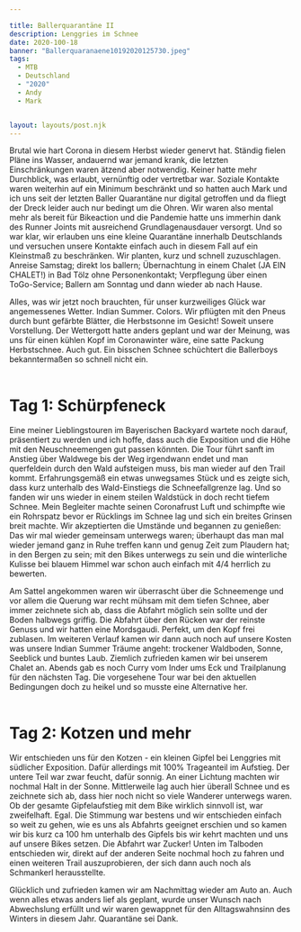 ```yaml
---

title: Ballerquarantäne II
description: Lenggries im Schnee
date: 2020-100-18
banner: "Ballerquaranaene10192020125730.jpeg"
tags:
  - MTB
  - Deutschland
  - "2020"
  - Andy
  - Mark


layout: layouts/post.njk
---
```



Brutal wie hart Corona in diesem Herbst wieder genervt hat. Ständig fielen Pläne ins Wasser, andauernd war jemand krank, die letzten Einschränkungen waren ätzend aber notwendig. Keiner hatte mehr Durchblick, was erlaubt, vernünftig oder vertretbar war. Soziale Kontakte waren weiterhin auf ein Minimum beschränkt und so hatten auch Mark und ich uns seit der letzten Baller Quarantäne nur digital getroffen und da fliegt der Dreck leider auch nur bedingt um die Ohren. Wir waren also mental mehr als bereit für Bikeaction und die Pandemie hatte uns immerhin dank des Runner Joints mit ausreichend Grundlagenausdauer versorgt. Und so war klar, wir erlauben uns eine kleine Quarantäne innerhalb Deutschlands und versuchen unsere Kontakte einfach auch in diesem Fall auf ein Kleinstmaß zu beschränken. Wir planten, kurz und schnell zuzuschlagen. Anreise Samstag; direkt los ballern; Übernachtung in einem Chalet (JA EIN CHALET!) in Bad Tölz ohne Personenkontakt; Verpflegung über einen ToGo-Service; Ballern am Sonntag und dann wieder ab nach Hause.

Alles, was wir jetzt noch brauchten, für unser kurzweiliges Glück war angemessenes Wetter. Indian Summer. Colors. Wir pflügten mit den Pneus durch bunt gefärbte Blätter, die Herbstsonne im Gesicht! Soweit unsere Vorstellung. Der Wettergott hatte anders geplant und war der Meinung, was uns für einen kühlen Kopf im Coronawinter wäre, eine satte Packung Herbstschnee. Auch gut. Ein bisschen Schnee schüchtert die Ballerboys bekanntermaßen so schnell nicht ein.
<br>
<br>

# Tag 1: Schürpfeneck

Eine meiner Lieblingstouren im Bayerischen Backyard wartete noch darauf, präsentiert zu werden und ich hoffe, dass auch die Exposition und die Höhe mit den Neuschneemengen gut passen könnten. Die Tour führt sanft im Anstieg über Waldwege bis der Weg irgendwann endet und man querfeldein durch den Wald aufsteigen muss, bis man wieder auf den Trail kommt. Erfahrungsgemäß ein etwas unwegsames Stück und es zeigte sich, dass kurz unterhalb des Wald-Einstiegs die Schneefallgrenze lag. Und so fanden wir uns wieder in einem steilen Waldstück in doch recht tiefem Schnee. Mein Begleiter machte seinen Coronafrust Luft und schimpfte wie ein Rohrspatz bevor er Rücklings im Schnee lag und sich ein breites Grinsen breit machte. Wir akzeptierten die Umstände und begannen zu genießen: Das wir mal wieder gemeinsam unterwegs waren; überhaupt das man mal wieder jemand ganz in Ruhe treffen kann und genug Zeit zum Plaudern hat; in den Bergen zu sein; mit den Bikes unterwegs zu sein und die winterliche Kulisse bei blauem Himmel war schon auch einfach mit 4/4 herrlich zu bewerten.

Am Sattel angekommen waren wir überrascht über die Schneemenge und vor allem die Querung war recht mühsam mit dem tiefen Schnee, aber immer zeichnete sich ab, dass die Abfahrt möglich sein sollte und der Boden halbwegs griffig. Die Abfahrt über den Rücken war der reinste Genuss und wir hatten eine Mordsgaudi. Perfekt, um den Kopf frei zublasen. Im weiteren Verlauf kamen wir dann auch noch auf unsere Kosten was unsere Indian Summer Träume angeht: trockener Waldboden, Sonne, Seeblick und buntes Laub. Ziemlich zufrieden kamen wir bei unserem Chalet an. Abends gab es noch Curry vom Inder ums Eck und Trailplanung für den nächsten Tag. Die vorgesehene Tour war bei den aktuellen Bedingungen doch zu heikel und so musste eine Alternative her.
<br>
<br>

# Tag 2: Kotzen und mehr

Wir entschieden uns für den Kotzen - ein kleinen Gipfel bei Lenggries mit südlicher Exposition. Dafür allerdings mit 100% Trageanteil im Aufstieg. Der untere Teil war zwar feucht, dafür sonnig. An einer Lichtung machten wir nochmal Halt in der Sonne. Mittlerweile lag auch hier überall Schnee und es zeichnete sich ab, dass hier noch nicht so viele Wanderer unterwegs waren. Ob der gesamte Gipfelaufstieg mit dem Bike wirklich sinnvoll ist, war zweifelhaft. Egal. Die Stimmung war bestens und wir entschieden einfach so weit zu gehen, wie es uns als Abfahrts geeignet erschien und so kamen wir bis kurz ca 100 hm unterhalb des Gipfels bis wir kehrt machten und uns auf unsere Bikes setzen. Die Abfahrt war Zucker! Unten im Talboden entschieden wir, direkt auf der anderen Seite nochmal hoch zu fahren und einen weiteren Trail auszuprobieren, der sich dann auch noch als Schmankerl herausstellte.

Glücklich und zufrieden kamen wir am Nachmittag wieder am Auto an. Auch wenn alles etwas anders lief als geplant, wurde unser Wunsch nach Abwechslung erfüllt und wir waren gewappnet für den Alltagswahnsinn des Winters in diesem Jahr. Quarantäne sei Dank.
